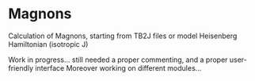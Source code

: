 # Magnons
Calculation of Magnons, starting from TB2J files or model Heisenberg Hamiltonian (isotropic J) 

Work in progress... still needed a proper commenting, and a proper user-friendly interface
Moreover working on different modules...
